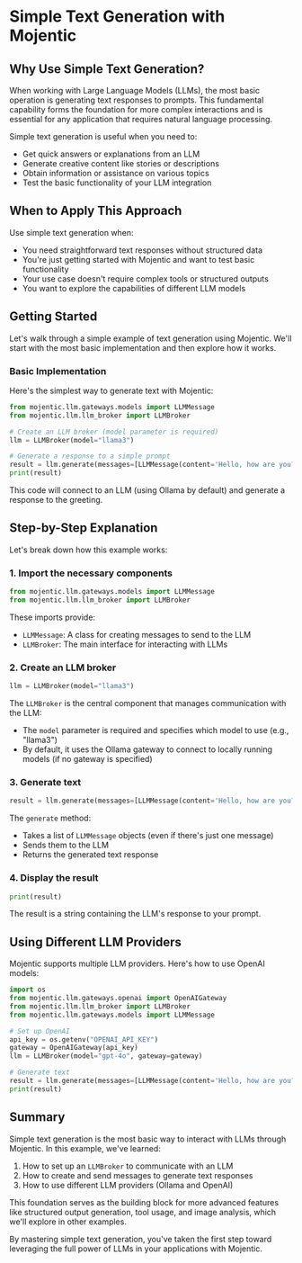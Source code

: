# Simple Text Generation with Mojentic

## Why Use Simple Text Generation?

When working with Large Language Models (LLMs), the most basic operation is generating text responses to prompts. This fundamental capability forms the foundation for more complex interactions and is essential for any application that requires natural language processing.

Simple text generation is useful when you need to:
- Get quick answers or explanations from an LLM
- Generate creative content like stories or descriptions
- Obtain information or assistance on various topics
- Test the basic functionality of your LLM integration

## When to Apply This Approach

Use simple text generation when:
- You need straightforward text responses without structured data
- You're just getting started with Mojentic and want to test basic functionality
- Your use case doesn't require complex tools or structured outputs
- You want to explore the capabilities of different LLM models

## Getting Started

Let's walk through a simple example of text generation using Mojentic. We'll start with the most basic implementation and then explore how it works.

### Basic Implementation

Here's the simplest way to generate text with Mojentic:

```python
from mojentic.llm.gateways.models import LLMMessage
from mojentic.llm.llm_broker import LLMBroker

# Create an LLM broker (model parameter is required)
llm = LLMBroker(model="llama3")

# Generate a response to a simple prompt
result = llm.generate(messages=[LLMMessage(content='Hello, how are you?')])
print(result)
```

This code will connect to an LLM (using Ollama by default) and generate a response to the greeting.

## Step-by-Step Explanation

Let's break down how this example works:

### 1. Import the necessary components

```python
from mojentic.llm.gateways.models import LLMMessage
from mojentic.llm.llm_broker import LLMBroker
```

These imports provide:
- `LLMMessage`: A class for creating messages to send to the LLM
- `LLMBroker`: The main interface for interacting with LLMs

### 2. Create an LLM broker

```python
llm = LLMBroker(model="llama3")
```

The `LLMBroker` is the central component that manages communication with the LLM:
- The `model` parameter is required and specifies which model to use (e.g., "llama3")
- By default, it uses the Ollama gateway to connect to locally running models (if no gateway is specified)

### 3. Generate text

```python
result = llm.generate(messages=[LLMMessage(content='Hello, how are you?')])
```

The `generate` method:
- Takes a list of `LLMMessage` objects (even if there's just one message)
- Sends them to the LLM
- Returns the generated text response

### 4. Display the result

```python
print(result)
```

The result is a string containing the LLM's response to your prompt.

## Using Different LLM Providers

Mojentic supports multiple LLM providers. Here's how to use OpenAI models:

```python
import os
from mojentic.llm.gateways.openai import OpenAIGateway
from mojentic.llm.llm_broker import LLMBroker
from mojentic.llm.gateways.models import LLMMessage

# Set up OpenAI
api_key = os.getenv("OPENAI_API_KEY")
gateway = OpenAIGateway(api_key)
llm = LLMBroker(model="gpt-4o", gateway=gateway)

# Generate text
result = llm.generate(messages=[LLMMessage(content='Hello, how are you?')])
print(result)
```

## Summary

Simple text generation is the most basic way to interact with LLMs through Mojentic. In this example, we've learned:

1. How to set up an `LLMBroker` to communicate with an LLM
2. How to create and send messages to generate text responses
3. How to use different LLM providers (Ollama and OpenAI)

This foundation serves as the building block for more advanced features like structured output generation, tool usage, and image analysis, which we'll explore in other examples.

By mastering simple text generation, you've taken the first step toward leveraging the full power of LLMs in your applications with Mojentic.
